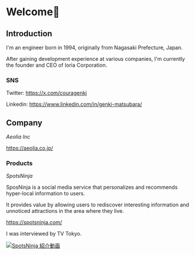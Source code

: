 # Welcome👋

## Introduction
I'm an engineer born in 1994, originally from Nagasaki Prefecture, Japan.

After gaining development experience at various companies, I'm currently the founder and CEO of Ioria Corporation.

### SNS
Twitter: https://x.com/couragenki

Linkedin: https://www.linkedin.com/in/genki-matsubara/

## Company
*Aeolia Inc*

https://aeolia.co.jp/

### Products
*SpotsNinja*

SposNinja is a social media service that personalizes and recommends hyper-local information to users.

It provides value by allowing users to rediscover interesting information and unnoticed attractions in the area where they live.

https://spotsninja.com/

I was interviewed by TV Tokyo.

[![SpotsNinja 紹介動画](https://img.youtube.com/vi/6DxUdHK4zfA/0.jpg)](https://www.youtube.com/watch?v=6DxUdHK4zfA)
